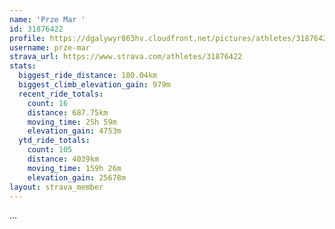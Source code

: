 ```yaml
---
name: 'Prze Mar '
id: 31876422
profile: https://dgalywyr863hv.cloudfront.net/pictures/athletes/31876422/22548952/4/large.jpg
username: prze-mar
strava_url: https://www.strava.com/athletes/31876422
stats:
  biggest_ride_distance: 180.04km
  biggest_climb_elevation_gain: 979m
  recent_ride_totals:
    count: 16
    distance: 687.75km
    moving_time: 25h 59m
    elevation_gain: 4753m
  ytd_ride_totals:
    count: 105
    distance: 4039km
    moving_time: 159h 26m
    elevation_gain: 25678m
layout: strava_member
--- 
```

...
